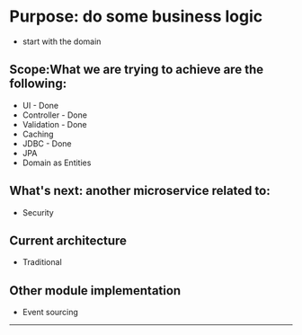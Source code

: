 # Purpose: do some business logic
- start with the domain

## Scope:What we are trying to achieve are the following:
- UI - Done
- Controller - Done
- Validation - Done
- Caching
- JDBC - Done
- JPA
- Domain as Entities

## What's next: another microservice related to:
- Security

## Current architecture
- Traditional

## Other module implementation
- Event sourcing

***